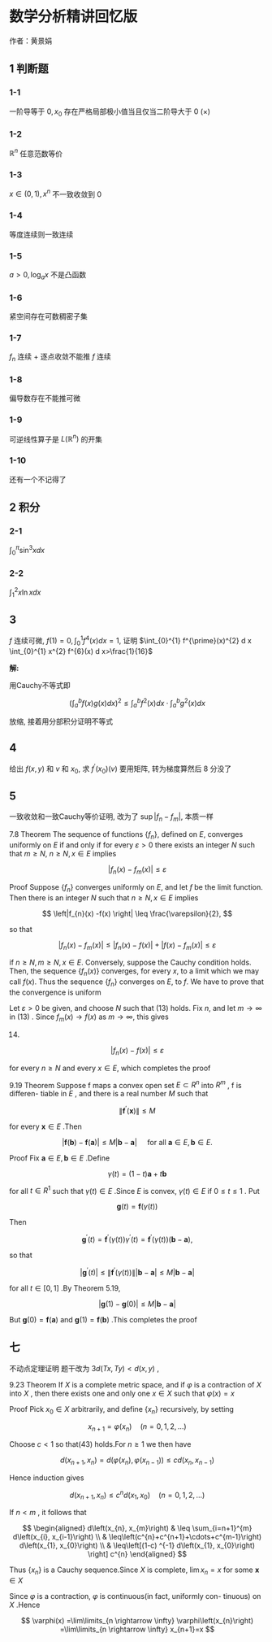 # 数学分析精讲回忆版

作者：黄景娟

## 1 判断题

### 1-1

一阶导等于 $0, x_0$ 存在严格局部极小值当且仅当二阶导大于 $0$ (×)

### 1-2

$\mathbb{R}^{n}$ 任意范数等价

### 1-3

$x \in(0,1), x^{n}$ 不一致收敛到 0

### 1-4

等度连续则一致连续

### 1-5

$a>0, \log _{a} x$ 不是凸函数

### 1-6

紧空间存在可数稠密子集

### 1-7

$f_n$ 连续 + 逐点收敛不能推 $f$ 连续

### 1-8

偏导数存在不能推可微

### 1-9

可逆线性算子是 $L\left(\mathbb{R}^{n}\right)$ 的开集

### 1-10

还有一个不记得了

## 2 积分

### 2-1

$\int_{0}^{\pi} \sin ^{3} x d x$

### 2-2

$\int_{1}^{2} x \ln x d x$

## 3

$f$ 连续可微, $f(1) =0, \int_{0}^{1} f^{4}(x) d x=1$, 证明 $\int_{0}^{1} f^{\prime}(x)^{2} d x \int_{0}^{1} x^{2} f^{6}(x) d x>\frac{1}{16}$

**解:**

用Cauchy不等式即

$$\left(\int_{a}^{b} f(x) g(x) d x\right)^{2} \leq \int_{a}^{b} f^{2}(x) d x \cdot \int_{a}^{b} g^{2}(x) d x$$

放缩, 接着用分部积分证明不等式

## 4

给出 $f(x, y)$ 和 $v$ 和 $x_{0}$, 求 $f^{\prime}\left(x_{0}\right)(v)$ 要用矩阵, 转为梯度算然后 8 分没了

## 5

一致收敛和一致Cauchy等价证明, 改为了 $\sup |f_{n}-f_{m}|$, 本质一样

7.8 Theorem The sequence of functions $\left\{f_{n}\right\}$, defined on $E$, converges uniformly on $E$ if and only if for every $\varepsilon>0$ there exists an integer $N$ such that $m \geq N$, $n \geq N, x \in E$ implies

$$
\left|f_{n}(x) -f_{m}(x) \right| \leq \varepsilon
$$

Proof Suppose $\left\{f_{n}\right\}$ converges uniformly on $E$, and let $f$ be the limit function. Then there is an integer $N$ such that $n \geq N, x \in E$ implies

$$
\left|f_{n}(x) -f(x) \right| \leq \frac{\varepsilon}{2},
$$

so that

$$
\left|f_{n}(x) -f_{m}(x) \right| \leq\left|f_{n}(x) -f(x) \right|+\left|f(x) -f_{m}(x) \right| \leq \varepsilon
$$

if $n \geq N, m \geq N, x \in E$. Conversely, suppose the Cauchy condition holds. Then, the sequence $\left\{f_{n}(x) \right\}$ converges, for every $x$, to a limit which we may call $f(x)$. Thus the sequence $\left\{f_{n}\right\}$ converges on $E$, to $f$. We have to prove that the convergence is uniform

Let $\varepsilon>0$ be given, and choose $N$ such that (13) holds. Fix $n$, and let $m \rightarrow \infty$ in (13) . Since $f_{m}(x) \rightarrow f(x)$ as $m \rightarrow \infty$, this gives

14)

$$
\left|f_{n}(x) -f(x) \right| \leq \varepsilon
$$

for every $n \geq N$ and every $x \in E$, which completes the proof

9.19 Theorem Suppose f maps a convex open set $E \subset R^{n}$ into $R^{m}$ , f is differen- tiable in $E$ , and there is a real number $M$ such that

$$
\left\|\mathbf{f}^{\prime}(\mathbf{x}) \right\| \leq M
$$

for every $\mathbf{x} \in E$ .Then

$$
|\mathbf{f}(\mathbf{b}) -\mathbf{f}(\mathbf{a}) | \leq M|\mathbf{b}-\mathbf{a}| \quad \text { for all } \mathbf{a} \in E, \mathbf{b} \in E \text {. }
$$

Proof Fix $\mathbf{a} \in E, \mathbf{b} \in E$ .Define

$$
\gamma(t) =(1-t) \mathbf{a}+t \mathbf{b}
$$

for all $t \in R^{1}$ such that $\gamma(t) \in E$ .Since $E$ is convex, $\gamma(t) \in E$ if $0 \leq t \leq 1$ . Put

$$
\mathbf{g}(t) =\mathbf{f}(\gamma(t) )
$$

Then

$$
\mathbf{g}^{\prime}(t) =\mathbf{f}^{\prime}(\gamma(t) ) \gamma^{\prime}(t) =\mathbf{f}^{\prime}(\gamma(t) ) (\mathbf{b}-\mathbf{a}) ,
$$

so that

$$
\left|\mathbf{g}^{\prime}(t) \right| \leq\left\|\mathbf{f}^{\prime}(\gamma(t) ) \right\||\mathbf{b}-\mathbf{a}| \leq M|\mathbf{b}-\mathbf{a}|
$$

for all $t \in[0,1]$ .By Theorem 5.19,

$$
|\mathbf{g}(1) -\mathbf{g}(0) | \leq M|\mathbf{b}-\mathbf{a}|
$$

But $\mathbf{g}(0) =\mathbf{f}(\mathbf{a})$ and $\mathbf{g}(1) =\mathbf{f}(\mathbf{b})$ .This completes the proof

## 七

不动点定理证明 题干改为 $3 d(T x, T y) <d(x, y)$ ,

9.23 Theorem If $X$ is a complete metric space, and if $\varphi$ is a contraction of $X$ into $X$ , then there exists one and only one $x \in X$ such that $\varphi(x) =x$

Proof Pick $x_{0} \in X$ arbitrarily, and define $\left\{x_{n}\right\}$ recursively, by setting

$$
x_{n+1}=\varphi\left(x_{n}\right) \quad(n=0,1,2, \ldots)
$$

Choose $c<1$ so that(43) holds.For $n \geq 1$ we then have

$$
d\left(x_{n+1}, x_{n}\right) =d\left(\varphi\left(x_{n}\right) , \varphi\left(x_{n-1}\right) \right) \leq c d\left(x_{n}, x_{n-1}\right)
$$

Hence induction gives

$$
d\left(x_{n+1}, x_{n}\right) \leq c^{n} d\left(x_{1}, x_{0}\right) \quad(n=0,1,2, \ldots)
$$

If $n<m$ , it follows that

$$
\begin{aligned}
d\left(x_{n}, x_{m}\right) & \leq \sum_{i=n+1}^{m} d\left(x_{i}, x_{i-1}\right) \\
& \leq\left(c^{n}+c^{n+1}+\cdots+c^{m-1}\right) d\left(x_{1}, x_{0}\right) \\
& \leq\left[(1-c) ^{-1} d\left(x_{1}, x_{0}\right) \right] c^{n}
\end{aligned}
$$

Thus $\left\{x_{n}\right\}$ is a Cauchy sequence.Since $X$ is complete, $\lim x_{n}=x$ for some $\boldsymbol{x} \in X$

Since $\varphi$ is a contraction, $\varphi$ is continuous(in fact, uniformly con- tinuous) on $X$ .Hence

$$
\varphi(x) =\lim\limits_{n \rightarrow \infty} \varphi\left(x_{n}\right) =\lim\limits_{n \rightarrow \infty} x_{n+1}=x
$$

